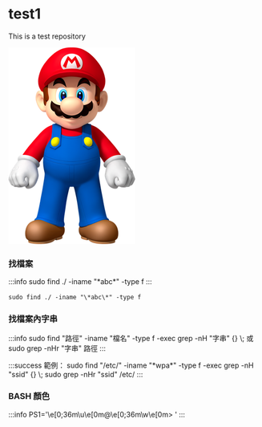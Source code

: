 # test1
This is a test repository

![Mario](./Mario_NSMBW.png)


### 找檔案
:::info 
sudo find ./ -iname "\*abc\*" -type f
:::

```
sudo find ./ -iname "\*abc\*" -type f
```

### 找檔案內字串
:::info
sudo find "路徑" -iname "檔名" -type f -exec grep -nH "字串" {} \\;
或
sudo grep -nHr "字串" 路徑
:::

:::success
範例：
sudo find "/etc/" -iname "\*wpa\*" -type f -exec grep -nH "ssid" {} \\;
sudo grep -nHr "ssid" /etc/
:::

### BASH 顏色
:::info 
PS1='\e[0;36m\u\e[0m@\e[0;36m\w\e[0m> '
:::
